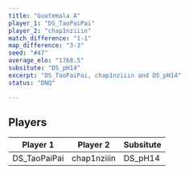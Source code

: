 ```yaml
---
title: "Guatemala A"
player_1: "DS_TaoPaiPai"
player_2: "chap1nziiin"
match_difference: "1-1"
map_difference: "3-3"
seed: "#47"
average_elo: "1768.5"
subsitute: "DS_pH14"
excerpt: "DS_TaoPaiPai, chap1nziiin and DS_pH14"
status: "DNQ"

---
```

## Players

| Player 1 | Player 2 | Subsitute |
| -- | -- | -- |
| DS_TaoPaiPai | chap1nziiin | DS_pH14 |
